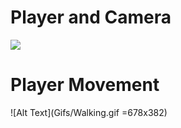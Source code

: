 
# Player and Camera

![](https://github.com/JoshuaBoyceHyland/3rdPersonUnity/blob/main/Gifs/Player.gif)


# Player Movement 

![Alt Text](Gifs/Walking.gif =678x382)


